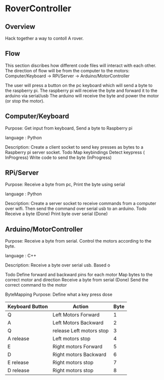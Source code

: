 # RoverController


## Overview
Hack together a way to contoll A rover. 

## Flow
This section discribes how different code files will interact with each other.
The direction of flow will be from the computer to the motors:
Computer/Keyboard → RPi/Server → Arduino/MotorController

The user will press a button on the pc keyboard which will send a byte to the raspberry pi. 
The raspberry pi will receive the byte and forward it to the arduino via serial/usb
The arduino will receive the byte and power the motor (or stop the motor).

## Computer/Keyboard
Purpose:
Get input from keyboard,
Send a byte to Raspberry pi

language : Python

Description: 
	Create a client socket to send key presses as bytes to a Raspberry pi server socket. 
Todo
Map keybindings 
Detect keypress ( InProgress)
Write code to send the byte (InProgress)


## RPi/Server
Purpose:
	Receive a byte from pc,
	Print the byte using serial

language : Python

Description: 
	Create a server socket to receive commands from a computer over wifi. Then send the command over serial usb to  an arduino. 
Todo 
Receive a byte (Done)
Print byte over serial (Done)

## Arduino/MotorController
Purpose:
	Receive a byte from serial. Control the motors according to the byte.

language : C++

Description: 
	Receive a byte over serial usb. Based o

Todo 
Define forward and backward pins for each motor
Map bytes to the correct motor and direction 
Receive a byte from serial (Done)
Send the correct command to the motor

ByteMapping
Purpose:
Define what a key press dose


|Keyboard Button | Action | Byte |
--- | --- |---
Q | Left Motors Forward      | 1
A | Left Motors Backward     | 2
Q | release Left motors stop | 3
A release | Left motors stop | 4
E | Right motors Forward | 5
D | Right motors Backward | 6
E release | Right motors stop | 7
D release | Right motors stop | 8





